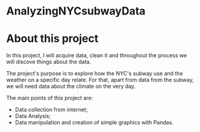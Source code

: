 # AnalyzingNYCsubwayData

# About this project
In this project, I will acquire data, clean it and throughout the process we will discove things about the data.

The project's purpose is to explore how the NYC's subway use and the weather on a specific day relate. For that, apart from data from the subway, we will need data about the climate on the very day.

The main points of this project are: 
- Data collection from internet;
- Data Analysis;
- Data manipulation and creation of simple graphics with Pandas.
   

